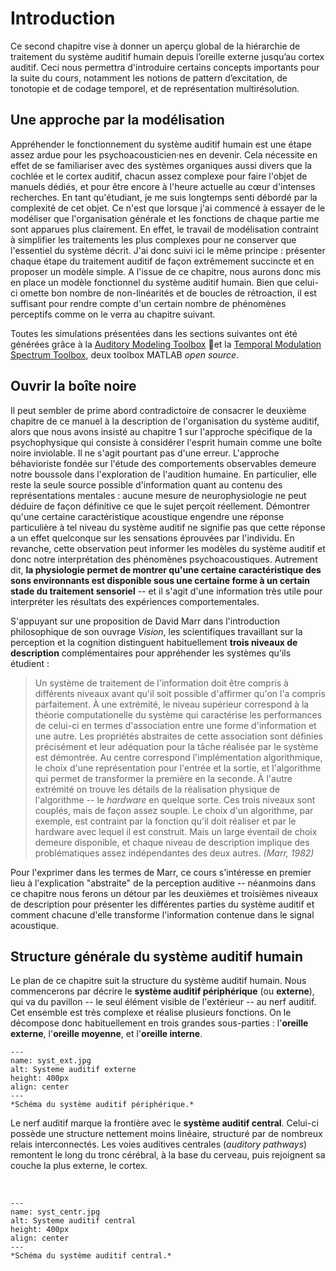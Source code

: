 
# Introduction

Ce second chapitre vise à donner un aperçu global de la hiérarchie de traitement du système auditif humain depuis l’oreille externe jusqu’au cortex auditif. Ceci nous permettra d'introduire certains concepts importants pour la suite du cours, notamment les notions de pattern d’excitation, de tonotopie et de codage temporel, et de représentation multirésolution.

## Une approche par la modélisation 

Appréhender le fonctionnement du système auditif humain est une étape assez ardue pour les psychoacousticien·nes en devenir. Cela nécessite en effet de se familiariser avec des systèmes organiques aussi divers que la cochlée et le cortex auditif, chacun assez complexe pour faire l'objet de manuels dédiés, et pour être encore à l'heure actuelle au cœur d'intenses recherches. En tant qu'étudiant, je me suis longtemps senti débordé par la complexité de cet objet. Ce n'est que lorsque j'ai commencé à essayer de le modéliser que l'organisation générale et les fonctions de chaque partie me sont apparues plus clairement. En effet, le travail de modélisation contraint à simplifier les traitements les plus complexes pour ne conserver que l'essentiel du système décrit. J'ai donc suivi ici le même principe : présenter chaque étape du traitement auditif de façon extrêmement succincte et en proposer un modèle simple. A l'issue de ce chapitre, nous aurons donc mis en place un modèle fonctionnel du système auditif humain. Bien que celui-ci omette bon nombre de non-linéarités et de boucles de rétroaction, il est suffisant pour rendre compte d'un certain nombre de phénomènes perceptifs comme on le verra au chapitre suivant.

Toutes les simulations présentées dans les sections suivantes ont été générées grâce à la [Auditory Modeling Toolbox](https://amtoolbox.org/) et la [Temporal Modulation Spectrum Toolbox](https://github.com/LeoVarnet/TMST), deux toolbox MATLAB *open source*.

## Ouvrir la boîte noire

Il peut sembler de prime abord contradictoire de consacrer le deuxième chapitre de ce manuel à la description de l'organisation du système auditif, alors que nous avons insisté au chapitre 1 sur l'approche spécifique de la psychophysique qui consiste à considérer l'esprit humain comme une boîte noire inviolable. Il ne s'agit pourtant pas d'une erreur. L'approche béhavioriste fondée sur l'étude des comportements observables demeure notre boussole dans l'exploration de l'audition humaine. En particulier, elle reste la seule source possible d'information quant au contenu des représentations mentales : aucune mesure de neurophysiologie ne peut déduire de façon définitive ce que le sujet perçoit réellement. Démontrer qu'une certaine caractéristique acoustique engendre une réponse particulière à tel niveau du système auditif ne signifie pas que cette réponse a un effet quelconque sur les sensations éprouvées par l'individu. En revanche, cette observation peut informer les modèles du système auditif et donc notre interprétation des phénomènes psychoacoustiques. Autrement dit, **la physiologie permet de montrer qu'une certaine caractéristique des sons environnants est disponible sous une certaine forme à un certain stade du traitement sensoriel** -- et il s'agit d'une information très utile pour interpréter les résultats des expériences comportementales.

S'appuyant sur une proposition de David Marr dans l'introduction philosophique de son ouvrage *Vision*, les scientifiques travaillant sur la perception et la cognition distinguent habituellement **trois niveaux de description** complémentaires pour appréhender les systèmes qu'ils étudient :

> Un système de traitement de l'information doit être compris à différents niveaux avant qu'il soit possible d'affirmer qu'on l'a compris parfaitement. À une extrémité, le niveau supérieur correspond à la théorie computationelle du système qui caractérise les performances de celui-ci en termes d'association entre une forme d'information et une autre. Les propriétés abstraites de cette association sont définies précisément et leur adéquation pour la tâche réalisée par le système est démontrée. Au centre correspond l'implémentation algorithmique, le choix d'une représentation pour l'entrée et la sortie, et l'algorithme qui permet de transformer la première en la seconde. À l'autre extrémité on trouve les détails de la réalisation physique de l'algorithme -- le *hardware* en quelque sorte. Ces trois niveaux sont couplés, mais de façon assez souple. Le choix d'un algorithme, par exemple, est contraint par la fonction qu'il doit réaliser et par le hardware avec lequel il est construit. Mais un large éventail de choix demeure disponible, et chaque niveau de description implique des problématiques assez indépendantes des deux autres. *(Marr, 1982)*

Pour l'exprimer dans les termes de Marr, ce cours s'intéresse en premier lieu à l'explication "abstraite" de la perception auditive -- néanmoins dans ce chapitre nous ferons un détour par les deuxièmes et troisièmes niveaux de description pour présenter les différentes parties du système auditif et comment chacune d'elle transforme l'information contenue dans le signal acoustique.

## Structure générale du système auditif humain 

Le plan de ce chapitre suit la structure du système auditif humain. Nous commencerons par décrire le **système auditif périphérique** (ou **externe**), qui va du pavillon -- le seul élément visible de l'extérieur -- au nerf auditif. Cet ensemble est très complexe et réalise plusieurs fonctions. On le décompose donc habituellement en trois grandes sous-parties : l'**oreille externe**, l'**oreille moyenne**, et l'**oreille interne**. 

```{figure} syst_ext.jpg
---
name: syst_ext.jpg
alt: Systeme auditif externe
height: 400px
align: center
---
*Schéma du système auditif périphérique.*
```

Le nerf auditif marque la frontière avec le **système auditif central**. Celui-ci possède une structure nettement moins linéaire, structuré par de nombreux relais interconnectés. Les voies auditives centrales (*auditory pathways*) remontent le long du tronc cérébral, à la base du cerveau, puis rejoignent sa couche la plus externe, le cortex. 

<br /> 

```{figure} syst_centr.jpg
---
name: syst_centr.jpg
alt: Systeme auditif central
height: 400px
align: center
---
*Schéma du système auditif central.*
```

<br />
